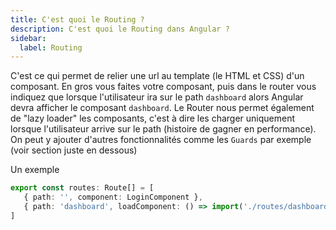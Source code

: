 ```yaml
---
title: C'est quoi le Routing ?
description: C'est quoi le Routing dans Angular ?
sidebar:
  label: Routing
---
```


C'est ce qui permet de relier une url au template (le HTML et CSS) d'un composant. En gros vous faites votre composant, puis dans le router vous indiquez que lorsque l'utilisateur ira sur le path `dashboard` alors Angular devra afficher le composant `dashboard`.
Le Router nous permet également de "lazy loader"  les composants, c'est à dire les charger uniquement lorsque l'utilisateur arrive sur le path (histoire de gagner en performance).
On peut y ajouter d'autres fonctionnalités comme les `Guards` par exemple (voir section juste en dessous)

Un exemple 

```typescript
export const routes: Route[] = [
   { path: '', component: LoginComponent },
   { path: 'dashboard', loadComponent: () => import('./routes/dashboard/dashboard.component.ts')},
]
```